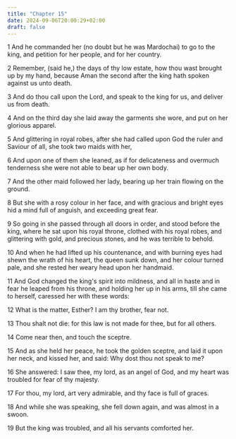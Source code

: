 ```yaml
---
title: "Chapter 15"
date: 2024-09-06T20:00:29+02:00
draft: false
---
```



1 And he commanded her (no doubt but he was Mardochai) to go to the king, and petition for her people, and for her country.

2 Remember, (said he,) the days of thy low estate, how thou wast brought up by my hand, because Aman the second after the king hath spoken against us unto death.

3 And do thou call upon the Lord, and speak to the king for us, and deliver us from death.

4 And on the third day she laid away the garments she wore, and put on her glorious apparel.

5 And glittering in royal robes, after she had called upon God the ruler and Saviour of all, she took two maids with her,

6 And upon one of them she leaned, as if for delicateness and overmuch tenderness she were not able to bear up her own body.

7 And the other maid followed her lady, bearing up her train flowing on the ground.

8 But she with a rosy colour in her face, and with gracious and bright eyes hid a mind full of anguish, and exceeding great fear.

9 So going in she passed through all doors in order, and stood before the king, where he sat upon his royal throne, clothed with his royal robes, and glittering with gold, and precious stones, and he was terrible to behold.

10 And when he had lifted up his countenance, and with burning eyes had shewn the wrath of his heart, the queen sunk down, and her colour turned pale, and she rested her weary head upon her handmaid.

11 And God changed the king's spirit into mildness, and all in haste and in fear he leaped from his throne, and holding her up in his arms, till she came to herself, caressed her with these words:

12 What is the matter, Esther? I am thy brother, fear not.

13 Thou shalt not die: for this law is not made for thee, but for all others.

14 Come near then, and touch the sceptre.

15 And as she held her peace, he took the golden sceptre, and laid it upon her neck, and kissed her, and said: Why dost thou not speak to me?

16 She answered: I saw thee, my lord, as an angel of God, and my heart was troubled for fear of thy majesty.

17 For thou, my lord, art very admirable, and thy face is full of graces.

18 And while she was speaking, she fell down again, and was almost in a swoon.

19 But the king was troubled, and all his servants comforted her.


